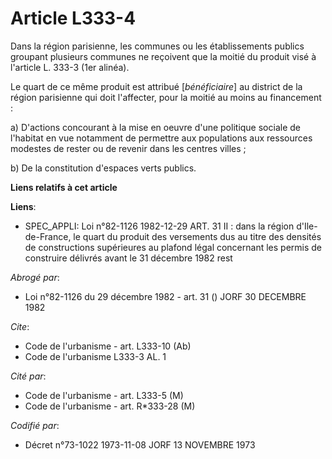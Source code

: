 # Article L333-4

Dans la région parisienne, les communes ou les établissements publics groupant plusieurs communes ne reçoivent que la moitié
du produit visé à l'article L. 333-3 (1er alinéa).

Le quart de ce même produit est attribué [*bénéficiaire*] au district de la région parisienne qui doit l'affecter, pour la
moitié au moins au financement :

a) D'actions concourant à la mise en oeuvre d'une politique sociale de l'habitat en vue notamment de permettre aux
populations aux ressources modestes de rester ou de revenir dans les centres villes ;

b) De la constitution d'espaces verts publics.

**Liens relatifs à cet article**

**Liens**:

  - SPEC_APPLI: Loi n°82-1126 1982-12-29 ART. 31 II : dans la région d'Ile-de-France, le quart du produit des versements dus au titre des densités de constructions supérieures au plafond légal concernant les permis de construire délivrés avant le 31 décembre 1982 rest

_Abrogé par_:

  - Loi n°82-1126 du 29 décembre 1982 - art. 31 () JORF 30 DECEMBRE 1982

_Cite_:

  - Code de l'urbanisme - art. L333-10 (Ab)
  - Code de l'urbanisme L333-3 AL. 1

_Cité par_:

  - Code de l'urbanisme - art. L333-5 (M)
  - Code de l'urbanisme - art. R*333-28 (M)

_Codifié par_:

  - Décret n°73-1022 1973-11-08 JORF 13 NOVEMBRE 1973
